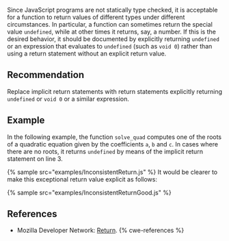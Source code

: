 Since JavaScript programs are not statically type checked, it is acceptable for a function to return values of different types under different circumstances. In particular, a function can sometimes return the special value `undefined`, while at other times it returns, say, a number. If this is the desired behavior, it should be documented by explicitly returning `undefined` or an expression that evaluates to `undefined` (such as `void 0`) rather than using a return statement without an explicit return value.


## Recommendation
Replace implicit return statements with return statements explicitly returning `undefined` or `void 0` or a similar expression.


## Example
In the following example, the function `solve_quad` computes one of the roots of a quadratic equation given by the coefficients `a`, `b` and `c`. In cases where there are no roots, it returns `undefined` by means of the implicit return statement on line 3.

{% sample src="examples/InconsistentReturn.js" %}
It would be clearer to make this exceptional return value explicit as follows:

{% sample src="examples/InconsistentReturnGood.js" %}

## References
* Mozilla Developer Network: [Return](https://developer.mozilla.org/en-US/docs/Web/JavaScript/Reference/Statements/return).
{% cwe-references %}
